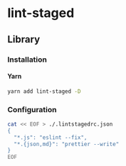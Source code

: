 # lint-staged

## Library

### Installation

#### Yarn

```sh
yarn add lint-staged -D
```

### Configuration

```sh
cat << EOF > ./.lintstagedrc.json
{
  "*.js": "eslint --fix",
  "*.{json,md}": "prettier --write"
}
EOF
```
